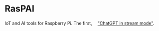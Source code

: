 # RasPAI
IoT and AI tools for Raspberry Pi.
The first,
　<a href="https://noriofujii.github.io/RasPAI/" target="_blank">"ChatGPT in stream mode"</a>.
